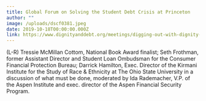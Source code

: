 ```yaml
---
title: Global Forum on Solving the Student Debt Crisis at Princeton
author: ""
image: /uploads/dscf0381.jpeg
date: 2019-10-18T00:00:00.000Z
link: https://www.dignityanddebt.org/meetings/digging-out-with-dignity-solving-the-student-loan-crisis-and-honoring-meaning-at-the-margins/
---
```

(L-R) Tressie McMillan Cottom, National Book Award finalist; Seth Frothman, former Assistant Director and Student Loan Ombudsman for the Consumer Financial Protection Bureau; Darrick Hamilton, Exec. Director of the Kirmani Institute for the Study of Race & Ethnicity at The Ohio State University in a  discussion of what must be done, moderated by Ida Rademacher, V.P. of the Aspen Institute and exec. director of the Aspen Financial Security Program.